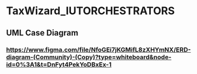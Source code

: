# TaxWizard_IUTORCHESTRATORS

## UML Case Diagram 
### https://www.figma.com/file/NfoGEi7jKGMifL8zXHYmNX/ERD-diagram-(Community)-(Copy)?type=whiteboard&node-id=0%3A1&t=DnFyt4PekYoDBxEx-1

